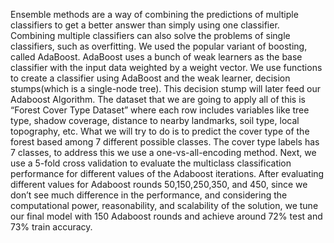 Ensemble methods are a way of combining the predictions of multiple classifiers to get a better answer than simply using one classifier. Combining multiple classifiers can also solve the problems of single classifiers, such as overfitting. We used the popular variant of boosting, called AdaBoost. AdaBoost uses a bunch of weak learners as the base classifier with the input data weighted by a weight vector. We use functions to create a classifier using AdaBoost and the weak learner, decision stumps(which is a single-node tree). This decision stump will later feed our Adaboost Algorithm. The dataset that we are going to apply all of this is “Forest Cover Type Dataset” where each row includes variables like tree type, shadow coverage, distance to nearby landmarks, soil type, local topography, etc. What we will try to do is to predict the cover type of the forest based among 7 different possible classes. The cover type labels has 7 classes, to address this we use a one-vs-all-encoding method. Next, we use a 5-fold cross validation to evaluate the multiclass classification performance for different values of the Adaboost iterations. After evaluating different values for Adaboost  rounds 50,150,250,350, and 450, since we don’t see much difference in the performance, and considering the computational power, reasonability, and scalability of the solution, we tune our final model with 150 Adaboost rounds and achieve around 72% test and 73% train accuracy.

